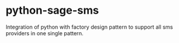 # python-sage-sms
Integration of python with factory design pattern to support all sms providers in one single pattern.

